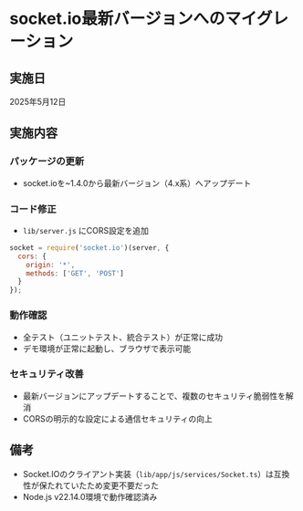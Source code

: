 # socket.io最新バージョンへのマイグレーション

## 実施日
2025年5月12日

## 実施内容

### パッケージの更新
- socket.ioを~1.4.0から最新バージョン（4.x系）へアップデート

### コード修正
- `lib/server.js` にCORS設定を追加
```javascript
socket = require('socket.io')(server, {
  cors: {
    origin: '*',
    methods: ['GET', 'POST']
  }
});
```

### 動作確認
- 全テスト（ユニットテスト、統合テスト）が正常に成功
- デモ環境が正常に起動し、ブラウザで表示可能

### セキュリティ改善
- 最新バージョンにアップデートすることで、複数のセキュリティ脆弱性を解消
- CORSの明示的な設定による通信セキュリティの向上

## 備考
- Socket.IOのクライアント実装（`lib/app/js/services/Socket.ts`）は互換性が保たれていたため変更不要だった
- Node.js v22.14.0環境で動作確認済み
